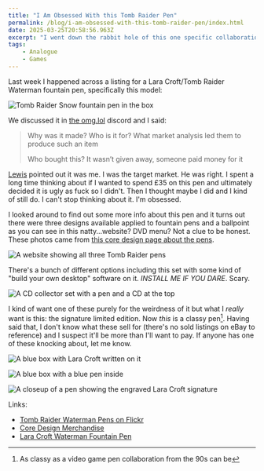 ```yaml
---
title: "I Am Obsessed With this Tomb Raider Pen"
permalink: /blog/i-am-obsessed-with-this-tomb-raider-pen/index.html
date: 2025-03-25T20:58:56.963Z
excerpt: "I went down the rabbit hole of this one specific collaboration from 1999"
tags: 
    - Analogue
    - Games
---
```


Last week I happened across a listing for a Lara Croft/Tomb Raider Waterman fountain pen, specifically this model:

![Tomb Raider Snow fountain pen in the box](https://cdn.rknight.me/site/2025/tomb-raider-pen-snow.jpg)

We discussed it in [the omg.lol](http://rknight.me/save/omglol) discord and I said:

> Why was it made? Who is it for? What market analysis led them to produce such an item
>
> Who bought this? It wasn’t given away, someone paid money for it

[Lewis](https://lewisdale.dev) pointed out it was me. I was the target market. He was right. I spent a long time thinking about if I wanted to spend £35 on this pen and ultimately decided it is ugly as fuck so I didn't. Then I thought maybe I did and I kind of still do. I can't stop thinking about it. I'm obsessed.

I looked around to find out some more info about this pen and it turns out there were three designs available applied to fountain pens and a ballpoint as you can see in this natty...website? DVD menu? Not a clue to be honest. These photos came from [this core design page about the pens](https://core-design.com/merchandising_pens.html).

![A website showing all three Tomb Raider pens](https://cdn.rknight.me/site/2025/waterman-menu-for-tomb-raider-pens.jpg)

There's a bunch of different options including this set with some kind of "build your own desktop" software on it. _INSTALL ME IF YOU DARE_. Scary.

![A CD collector set with a pen and a CD at the top](https://cdn.rknight.me/site/2025/waterman-cd-collector-pen.jpg)

I kind of want one of these purely for the weirdness of it but what I _really_ want is this: the signature limited edition. Now _this_ is a classy pen[^1]. Having said that, I don't know what these sell for (there's no sold listings on eBay to reference) and I suspect it'll be more than I'll want to pay. If anyone has one of these knocking about, let me know. 

![A blue box with Lara Croft written on it](https://cdn.rknight.me/site/2025/signature-edition-pen-box-closed.jpg)

![A blue box with a blue pen inside](https://cdn.rknight.me/site/2025/signature-edition-pen-box-open.jpg)

![A closeup of a pen showing the engraved Lara Croft signature](https://cdn.rknight.me/site/2025/signature-edition-pen-closeup.jpg)

Links:

- [Tomb Raider Waterman Pens on Flickr](https://www.flickr.com/photos/94031219@N00/8728668739)
- [Core Design Merchandise](https://core-design.com/merchandising_pens.html)
- [Lara Croft Waterman Fountain Pen](https://tomb-raider-merchandise.tumblr.com/post/147850025635/lara-croft-waterman-fountain-pen-one-of-the)

[^1]: As classy as a video game pen collaboration from the 90s can be